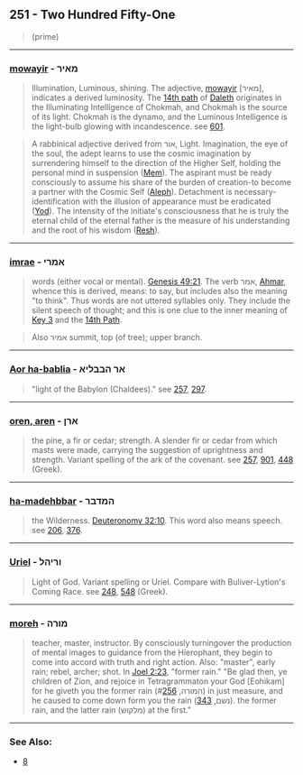 ## 251 - Two Hundred Fifty-One
> (prime)

---

### [mowayir](/keys/MAIR) - מאיר
> Illumination, Luminous, shining. The adjective, [mowayir](/keys/MAIR) [מאיר], indicates a derived luminosity. The [14th path](14) of [Daleth](/keys/DLTh) originates in the Illuminating Intelligence of Chokmah, and Chokmah is the source of its light. Chokmah is the dynamo, and the Luminous Intelligence is the light-bulb glowing with incandescence. see [601](601).

> A rabbinical adjective derived from אור, Light. Imagination, the eye of the soul, the adept learns to use the cosmic imagination by surrendering himself to the direction of the Higher Self, holding the personal mind in suspension ([Mem](/keys/M)). The aspirant must be ready consciously to assume his share of the burden of creation-to become a partner with the Cosmic Self ([Aleph](/keys/A)). Detachment is necessary-identification with the illusion of appearance must be eradicated ([Yod](/keys/I)). The intensity of the initiate's consciousness that he is truly the eternal child of the eternal father is the measure of his understanding and the root of his wisdom ([Resh](/keys/R)).

---

### [imrae](/keys/AMRI) - אמרי
> words (either vocal or mental). [Genesis 49:21](http://biblehub.com/genesis/49-21.htm). The verb אמר, [Ahmar](/keys/AMR), whence this is derived, means: to say, but includes also the meaning "to think". Thus words are not uttered syllables only. They include the silent speech of thought; and this is one clue to the inner meaning of [Key 3](3) and the [14th Path](14).

> Also אמיר summit, top (of tree); upper branch.

---

### [Aor ha-bablia](/keys/AR.HBBLIA) - אר הבבליא
> "light of the Babylon (Chaldees)." see [257](257), [297](297).

---

### [oren, aren](/keys/ARN) - ארן
> the pine, a fir or cedar; strength. A slender fir or cedar from which masts were made, carrying the suggestion of uprightness and strength. Variant spelling of the ark of the covenant. see [257](257), [901](901), [448](448) (Greek).

---

### [ha-madehbbar](/keys/HMDBR) - המדבר
> the Wilderness. [Deuteronomy 32:10](http://biblehub.com/deuteronomy/32-10.htm). This word also means speech. see [206](206), [376](376).

---

### [Uriel](/keys/VRIHL) - וריהל
> Light of God. Variant spelling or Uriel. Compare with Buliver-Lytion's Coming Race. see [248](248), [548](548) (Greek).

---

### [moreh](/keys/MVRH) - מורה
> teacher, master, instructor. By consciously turningover the production of mental images to guidance from the Hierophant, they begin to come into accord with truth and right action. Also: "master", early rain; rebel, archer; shot. In [Joel 2:23](http://biblehub.com/joel/2-23.htm), "former rain." "Be glad then, ye children of Zion, and rejoice in Tetragrammaton your God [Eohikam] for he giveth you the former rain (המורה, #[256](256)) in just measure, and he caused to come down form you the rain (נשם, [343](343)). the former rain, and the latter rain (מלקוש) at the first."

---

### See Also:

- [8](8)